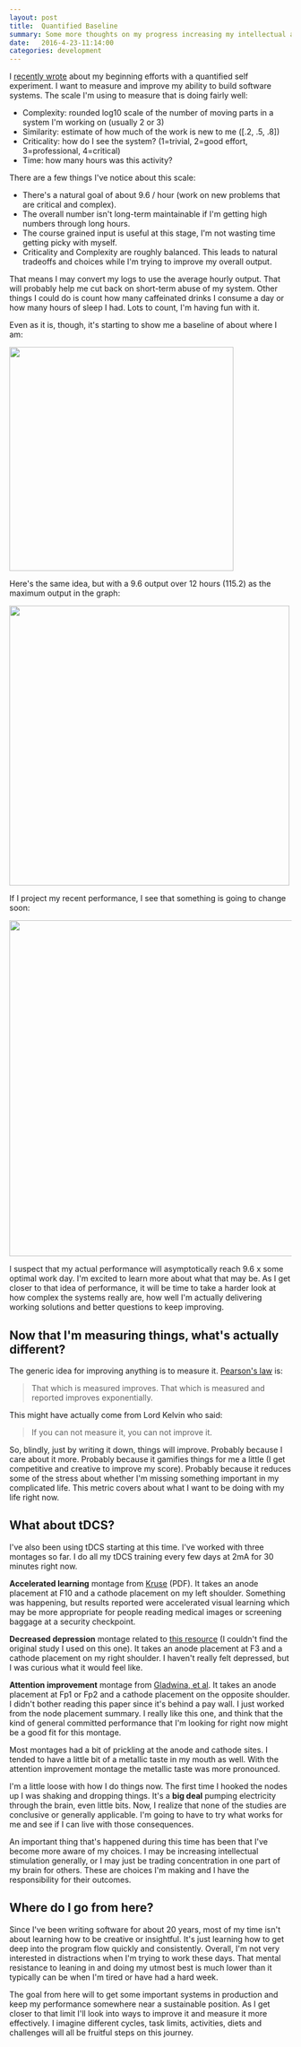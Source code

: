 ```yaml
---
layout: post
title:  Quantified Baseline
summary: Some more thoughts on my progress increasing my intellectual abilities.
date:   2016-4-23-11:14:00
categories: development
---
```


I [recently wrote](http://davidrichards.github.io/development/2016/04/06/quanitified-self.html) about my beginning efforts with a quantified self experiment.  I want to measure and improve my ability to build software systems.  The scale I'm using to measure that is doing fairly well:

* Complexity: rounded log10 scale of the number of moving parts in a system I'm working on (usually 2 or 3)
* Similarity: estimate of how much of the work is new to me ([.2, .5, .8])
* Criticality: how do I see the system? (1=trivial, 2=good effort, 3=professional, 4=critical)
* Time: how many hours was this activity?

There are a few things I've notice about this scale:

* There's a natural goal of about 9.6 / hour (work on new problems that are critical and complex).
* The overall number isn't long-term maintainable if I'm getting high numbers through long hours.
* The course grained input is useful at this stage, I'm not wasting time getting picky with myself.
* Criticality and Complexity are roughly balanced. This leads to natural tradeoffs and choices while I'm trying to improve my overall output.

That means I may convert my logs to use the average hourly output.  That will probably help me cut back on short-term abuse of my system.  Other things I could do is count how many caffeinated drinks I consume a day or how many hours of sleep I had.  Lots to count, I'm having fun with it.

Even as it is, though, it's starting to show me a baseline of about where I am:

<img src="http://i.imgur.com/bLq1vZv.png" width="400" />

Here's the same idea, but with a 9.6 output over 12 hours (115.2) as the maximum output in the graph:

<img src="http://i.imgur.com/xyEzhv3.png" width="500" />

If I project my recent performance, I see that something is going to change soon:

<img src="http://i.imgur.com/atXse1w.png" width="600" />

I suspect that my actual performance will asymptotically reach 9.6 x some optimal work day.  I'm excited to learn more about what that may be.  As I get closer to that idea of performance, it will be time to take a harder look at how complex the systems really are, how well I'm actually delivering working solutions and better questions to keep improving.

## Now that I'm measuring things, what's actually different?

The generic idea for improving anything is to measure it. [Pearson's law](http://english.stackexchange.com/questions/14952/that-which-is-measured-improves) is:

> That which is measured improves. That which is measured and reported improves exponentially.

This might have actually come from Lord Kelvin who said:

> If you can not measure it, you can not improve it.

So, blindly, just by writing it down, things will improve.  Probably because I care about it more.  Probably because it gamifies things for me a little (I get competitive and creative to improve my score).  Probably because it reduces some of the stress about whether I'm missing something important in my complicated life.  This metric covers about what I want to be doing with my life right now.

## What about tDCS?

I've also been using tDCS starting at this time.  I've worked with three montages so far.  I do all my tDCS training every few days at 2mA for 30 minutes right now.

**Accelerated learning** montage from [Kruse](http://www.dtic.mil/ndia/2008intell/kruse.pdf) (PDF).  It takes an anode placement at F10 and a cathode placement on my left shoulder.  Something was happening, but results reported were accelerated visual learning which may be more appropriate for people reading medical images or screening baggage at a security checkpoint.

**Decreased depression** montage related to [this resource](http://totaltdcs.com/2015/10/21/depression-and-anxiety-treatment/) (I couldn't find the original study I used on this one). It takes an anode placement at F3 and a cathode placement on my right shoulder.  I haven't really felt depressed, but I was curious what it would feel like.

**Attention improvement** montage from [Gladwina, et al](http://www.sciencedirect.com/science/article/pii/S0304394012001255).  It takes an anode placement at Fp1 or Fp2 and a cathode placement on the opposite shoulder.  I didn't bother reading this paper since it's behind a pay wall.  I just worked from the node placement summary.  I really like this one, and think that the kind of general committed performance that I'm looking for right now might be a good fit for this montage.

Most montages had a bit of prickling at the anode and cathode sites. I tended to have a little bit of a metallic taste in my mouth as well.  With the attention improvement montage the metallic taste was more pronounced.

I'm a little loose with how I do things now.  The first time I hooked the nodes up I was shaking and dropping things.  It's a **big deal** pumping electricity through the brain, even little bits.  Now, I realize that none of the studies are conclusive or generally applicable.  I'm going to have to try what works for me and see if I can live with those consequences.

An important thing that's happened during this time has been that I've become more aware of my choices.  I may be increasing intellectual stimulation generally, or I may just be trading concentration in one part of my brain for others.  These are choices I'm making and I have the responsibility for their outcomes.

## Where do I go from here?

Since I've been writing software for about 20 years, most of my time isn't about learning how to be creative or insightful.  It's just learning how to get deep into the program flow quickly and consistently.  Overall, I'm not very interested in distractions when I'm trying to work these days.  That mental resistance to leaning in and doing my utmost best is much lower than it typically can be when I'm tired or have had a hard week.

The goal from here will to get some important systems in production and keep my performance somewhere near a sustainable position.  As I get closer to that limit I'll look into ways to improve it and measure it more effectively.  I imagine different cycles, task limits, activities, diets and challenges will all be fruitful steps on this journey.
